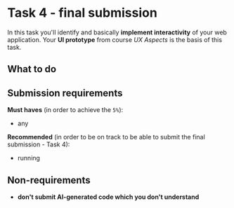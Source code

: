 # Task 4 - final submission

In this task you'll identify and basically **implement interactivity** of your web application. Your **UI prototype** from course *UX Aspects* is the basis of this task.

## What to do


## Submission requirements

**Must haves** (in order to achieve the `5%`): 
* any

**Recommended** (in order to be on track to be able to submit the final submission - Task 4):
* running

## Non-requirements

* **don't submit AI-generated code which you don't understand**